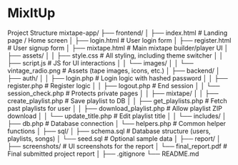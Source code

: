 # MixItUp

Project Structure
mixtape-app/
├── frontend/
│   ├── index.html                  # Landing page / Home screen
│   ├── login.html                  # User login form
│   ├── register.html               # User signup form
│   ├── mixtape.html                # Main mixtape builder/player UI
│   ├── assets/
│   │   ├── style.css               # All styling, including theme switcher
│   │   ├── script.js               # JS for UI interactions
│   │   └── images/
│   │       └── vintage_radio.png   # Assets (tape images, icons, etc.)
│
├── backend/
│   ├── auth/
│   │   ├── login.php               # Login logic with hashed password
│   │   ├── register.php            # Register logic
│   │   ├── logout.php              # End session
│   │   └── session_check.php       # Protects private pages
│
│   ├── mixtape/
│   │   ├── create_playlist.php     # Save playlist to DB
│   │   ├── get_playlists.php       # Fetch past playlists for user
│   │   ├── download_playlist.php   # Allow playlist ZIP download
│   │   └── update_title.php        # Edit playlist title
│
│   └── includes/
│       ├── db.php                  # Database connection
│       └── helpers.php             # Common helper functions
│
├── sql/
│   ├── schema.sql                  # Database structure (users, playlists, songs)
│   └── seed.sql                    # Optional sample data
│
├── report/
│   ├── screenshots/                # UI screenshots for the report
│   └── final_report.pdf            # Final submitted project report
│
├── .gitignore
└── README.md
